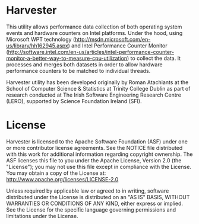 Harvester
=========

This utility allows performance data collection of both operating system events and hardware counters on Intel platforms. Under the hood, using Microsoft WPT technology (http://msdn.microsoft.com/en-us/library/hh162945.aspx) and Intel Performance Counter Monitor (http://software.intel.com/en-us/articles/intel-performance-counter-monitor-a-better-way-to-measure-cpu-utilization) to collect the data. It processes and merges both datasets in order to allow hardware performance counters to be matched to individual threads.

Harvester utility has been developed originally by Roman Atachiants at the School of Computer Science & Statistics at Trinity College Dublin as part of research conducted at The Irish Software Engineering Research Centre (LERO), supported by Science Foundation Ireland (SFI).


License
=======

Harvester is licensed to the Apache Software Foundation (ASF) under one or more contributor license agreements. See the NOTICE file distributed with this work for additional information regarding copyright ownership. The ASF licenses this file to you under the Apache License, Version 2.0 (the "License"); you may not use this file except in compliance with the License. You may obtain a copy of the License at: http://www.apache.org/licenses/LICENSE-2.0
 
Unless required by applicable law or agreed to in writing, software distributed under the License is distributed on an "AS IS" BASIS, WITHOUT WARRANTIES OR CONDITIONS OF ANY KIND, either express or implied. See the License for the specific language governing permissions and limitations under the License.